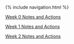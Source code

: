{% include navigation.html %}

<a href="week0notes">Week 0 Notes and Actions</a>

<a href="week1notes">Week 1 Notes and Actions</a>

<a href="week2notes">Week 2 Notes and Actions</a>
